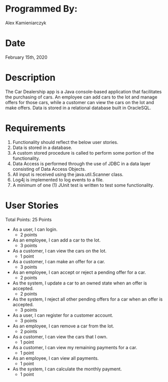 # Programmed By: 
Alex Kamieniarczyk

# Date
February 15th, 2020

# Description
The Car Dealership app is a Java console-based application that facilitates the purchasing of cars. 
An employee can add cars to the lot and manage offers for those cars, while a customer can view the cars on the lot and make offers. 
Data is stored in a relational database built in OracleSQL.

# Requirements
1. Functionality should reflect the below user stories.
2. Data is stored in a database.
3. A custom stored procedure is called to perform some portion of the functionality.
4. Data Access is performed through the use of JDBC in a data layer consisting of Data Access Objects.
5. All input is received using the java.util.Scanner class.
6. Log4j is implemented to log events to a file.
7. A minimum of one (1) JUnit test is written to test some functionality.

# User Stories
Total Points: 25 Points

* As a user, I can login.
	* 2 points
* As an employee, I can add a car to the lot.
	* 3 points
* As a customer, I can view the cars on the lot.
	* 1 point
* As a customer, I can make an offer for a car.
	* 3 points
* As an employee, I can accept or reject a pending offer for a car.
	* 2 points
* As the system, I update a car to an owned state when an offer is accepted.
	* 2 points
* As the system, I reject all other pending offers for a car when an offer is accepted.
	* 3 points
* As a user, I can register for a customer account.
	* 3 points
* As an employee, I can remove a car from the lot.
	* 2 points
* As a customer, I can view the cars that I own.
	* 1 point
* As a customer, I can view my remaining payments for a car.
	* 1 point
* As an employee, I can view all payments.
	* 1 point
* As the system, I can calculate the monthly payment.
	* 1 point
